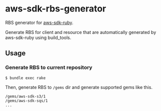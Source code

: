 # aws-sdk-rbs-generator

RBS generator for [aws-sdk-ruby](https://github.com/aws/aws-sdk-ruby).

Generate RBS for client and resource that are automatically generated by aws-sdk-ruby using build_tools.

## Usage

### Generate RBS to current repository

```
$ bundle exec rake
```

Then, generate RBS to `/gems` dir and generate supported gems like this.

```
/gems/aws-sdk-s3/1
/gems/aws-sdk-sqs/1
...
```
